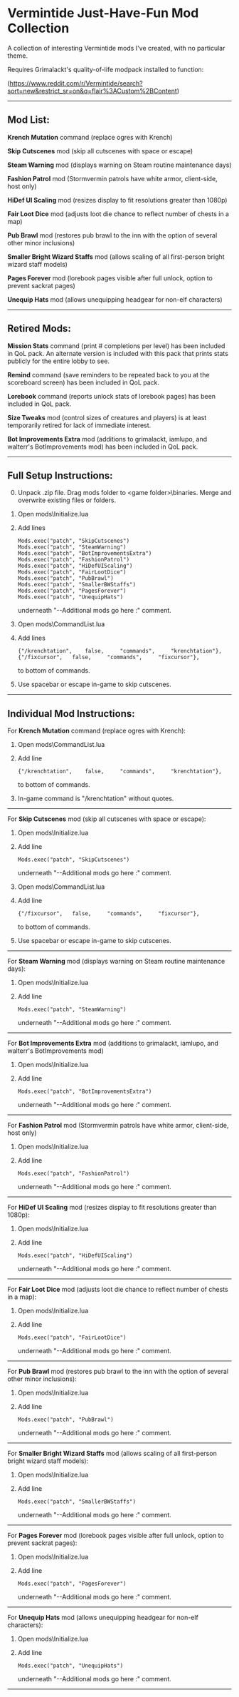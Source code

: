 # Vermintide Just-Have-Fun Mod Collection
A collection of interesting Vermintide mods I've created, with no particular theme. 

Requires Grimalackt's quality-of-life modpack installed to function:

(https://www.reddit.com/r/Vermintide/search?sort=new&restrict_sr=on&q=flair%3ACustom%2BContent) 

----------------------------------------------------------------
Mod List:
----------------------------------------------------------------

**Krench Mutation** command (replace ogres with Krench) 

**Skip Cutscenes** mod (skip all cutscenes with space or escape)  

**Steam Warning** mod (displays warning on Steam routine maintenance days)  

**Fashion Patrol** mod (Stormvermin patrols have white armor, client-side, host only)

**HiDef UI Scaling** mod (resizes display to fit resolutions greater than 1080p)

**Fair Loot Dice** mod (adjusts loot die chance to reflect number of chests in a map)

**Pub Brawl** mod (restores pub brawl to the inn with the option of several other minor inclusions)

**Smaller Bright Wizard Staffs** mod (allows scaling of all first-person bright wizard staff models)

**Pages Forever** mod (lorebook pages visible after full unlock, option to prevent sackrat pages)

**Unequip Hats** mod (allows unequipping headgear for non-elf characters)


----------------------------------------------------------------
Retired Mods:
----------------------------------------------------------------

**Mission Stats** command (print # completions per level) has been included in QoL pack. An alternate version is included with this pack that prints stats publicly for the entire lobby to see. 

**Remind** command (save reminders to be repeated back to you at the scoreboard screen) has been included in QoL pack.

**Lorebook** command (reports unlock stats of lorebook pages) has been included in QoL pack.

**Size Tweaks** mod (control sizes of creatures and players)  is at least temporarily retired for lack of immediate interest.

**Bot Improvements Extra** mod (additions to grimalackt, iamlupo, and walterr's BotImprovements mod) has been included in QoL pack.


----------------------------------------------------------------
Full Setup Instructions:
----------------------------------------------------------------

0.	Unpack .zip file. Drag mods folder to \<game folder\>\binaries. Merge and overwrite existing files or folders.

1.	Open mods\Initialize.lua

2.	Add lines 

		Mods.exec("patch", "SkipCutscenes")
		Mods.exec("patch", "SteamWarning")
		Mods.exec("patch", "BotImprovementsExtra")
		Mods.exec("patch", "FashionPatrol")
		Mods.exec("patch", "HiDefUIScaling")
		Mods.exec("patch", "FairLootDice")
		Mods.exec("patch", "PubBrawl")
		Mods.exec("patch", "SmallerBWStaffs")
		Mods.exec("patch", "PagesForever")
		Mods.exec("patch", "UnequipHats")
	
	underneath "--Additional mods go here :" comment.
	
3.	Open mods\CommandList.lua

4.	Add lines

		{"/krenchtation",	 false, 	"commands", 	"krenchtation"},
		{"/fixcursor",	 false, 	"commands", 	"fixcursor"},
	
	to bottom of commands.
	
5.	Use spacebar or escape in-game to skip cutscenes.



----------------------------------------------------------------
Individual Mod Instructions:
----------------------------------------------------------------

For **Krench Mutation** command (replace ogres with Krench):

1.	Open mods\CommandList.lua

2.	Add line 

		{"/krenchtation",	 false, 	"commands", 	"krenchtation"},
	
	to bottom of commands.
	
3.	In-game command is "/krenchtation" without quotes.

----------------------------------------------------------------

For **Skip Cutscenes** mod (skip all cutscenes with space or escape):

1.	Open mods\Initialize.lua

2.	Add line 

		Mods.exec("patch", "SkipCutscenes")
	
	underneath "--Additional mods go here :" comment.
	
3.	Open mods\CommandList.lua

4.	Add line 

		{"/fixcursor",	 false, 	"commands", 	"fixcursor"},
	
	to bottom of commands.
	
5.	Use spacebar or escape in-game to skip cutscenes.
	
----------------------------------------------------------------

For **Steam Warning** mod (displays warning on Steam routine maintenance days):

1.	Open mods\Initialize.lua

2.	Add line 

		Mods.exec("patch", "SteamWarning")
	
	underneath "--Additional mods go here :" comment.

----------------------------------------------------------------

For **Bot Improvements Extra** mod (additions to grimalackt, iamlupo, and walterr's BotImprovements mod)

1.	Open mods\Initialize.lua

2.	Add line 

		Mods.exec("patch", "BotImprovementsExtra")
	
	underneath "--Additional mods go here :" comment.

----------------------------------------------------------------

For **Fashion Patrol** mod (Stormvermin patrols have white armor, client-side, host only)

1.	Open mods\Initialize.lua

2.	Add line 

		Mods.exec("patch", "FashionPatrol")
	
	underneath "--Additional mods go here :" comment.

----------------------------------------------------------------

For **HiDef UI Scaling** mod (resizes display to fit resolutions greater than 1080p):

1.	Open mods\Initialize.lua

2.	Add line 

		Mods.exec("patch", "HiDefUIScaling")
	
	underneath "--Additional mods go here :" comment.

----------------------------------------------------------------

For **Fair Loot Dice** mod (adjusts loot die chance to reflect number of chests in a map):

1.	Open mods\Initialize.lua

2.	Add line 

		Mods.exec("patch", "FairLootDice")
	
	underneath "--Additional mods go here :" comment.

----------------------------------------------------------------

For **Pub Brawl** mod (restores pub brawl to the inn with the option of several other minor inclusions):

1.	Open mods\Initialize.lua

2.	Add line 

		Mods.exec("patch", "PubBrawl")
	
	underneath "--Additional mods go here :" comment.

----------------------------------------------------------------

For **Smaller Bright Wizard Staffs** mod (allows scaling of all first-person bright wizard staff models):

1.	Open mods\Initialize.lua

2.	Add line 

		Mods.exec("patch", "SmallerBWStaffs")
	
	underneath "--Additional mods go here :" comment.

----------------------------------------------------------------

For **Pages Forever** mod (lorebook pages visible after full unlock, option to prevent sackrat pages):

1.	Open mods\Initialize.lua

2.	Add line 

		Mods.exec("patch", "PagesForever")
	
	underneath "--Additional mods go here :" comment.

----------------------------------------------------------------

For **Unequip Hats** mod (allows unequipping headgear for non-elf characters):

1.	Open mods\Initialize.lua

2.	Add line 

		Mods.exec("patch", "UnequipHats")
	
	underneath "--Additional mods go here :" comment.

----------------------------------------------------------------